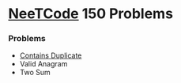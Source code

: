 # [NeeTCode](https://neetcode.io/practice) 150 Problems

### Problems

- [Contains Duplicate](https://leetcode.com/problems/contains-duplicate/description/)
- Valid Anagram
- Two Sum
